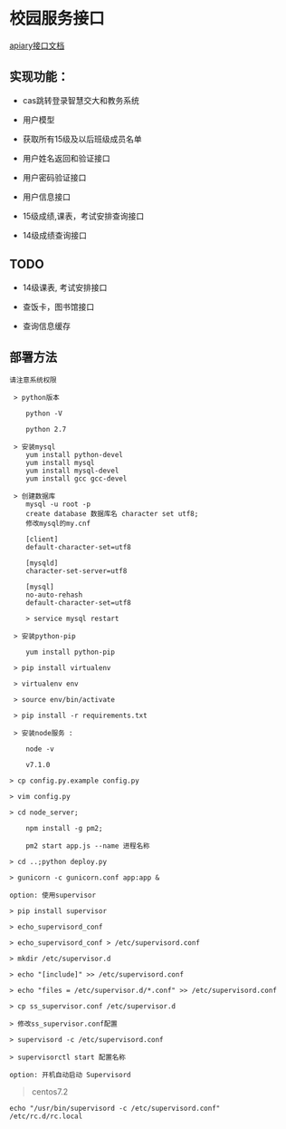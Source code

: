# 校园服务接口

[apiary接口文档](http://docs.schoolservice.apiary.io/)

## 实现功能：

* cas跳转登录智慧交大和教务系统

* 用户模型

* 获取所有15级及以后班级成员名单

* 用户姓名返回和验证接口

* 用户密码验证接口

* 用户信息接口

* 15级成绩,课表，考试安排查询接口

* 14级成绩查询接口

## TODO

* 14级课表, 考试安排接口

* 查饭卡，图书馆接口

* 查询信息缓存

## 部署方法
``请注意系统权限``

``` 
 > python版本
 
    python -V
 
    python 2.7
    
 > 安装mysql
    yum install python-devel
    yum install mysql
    yum install mysql-devel
    yum install gcc gcc-devel
    
 > 创建数据库
    mysql -u root -p
    create database 数据库名 character set utf8;
    修改mysql的my.cnf
    
    [client]
    default-character-set=utf8
    
    [mysqld]
    character-set-server=utf8
    
    [mysql]
    no-auto-rehash
    default-character-set=utf8
    
    > service mysql restart
    
 > 安装python-pip
 
    yum install python-pip
 
 > pip install virtualenv
 
 > virtualenv env
 
 > source env/bin/activate
 
 > pip install -r requirements.txt
 
 > 安装node服务 :
   
    node -v
 
    v7.1.0

> cp config.py.example config.py

> vim config.py

> cd node_server;
    
    npm install -g pm2;
    
    pm2 start app.js --name 进程名称

> cd ..;python deploy.py

> gunicorn -c gunicorn.conf app:app &
```

```option: 使用supervisor```

```
> pip install supervisor

> echo_supervisord_conf

> echo_supervisord_conf > /etc/supervisord.conf

> mkdir /etc/supervisor.d

> echo "[include]" >> /etc/supervisord.conf

> echo "files = /etc/supervisor.d/*.conf" >> /etc/supervisord.conf

> cp ss_supervisor.conf /etc/supervisor.d

> 修改ss_supervisor.conf配置

> supervisord -c /etc/supervisord.conf

> supervisorctl start 配置名称
```

``option: 开机自动启动 Supervisord``

> centos7.2
```
echo "/usr/bin/supervisord -c /etc/supervisord.conf" /etc/rc.d/rc.local
```
